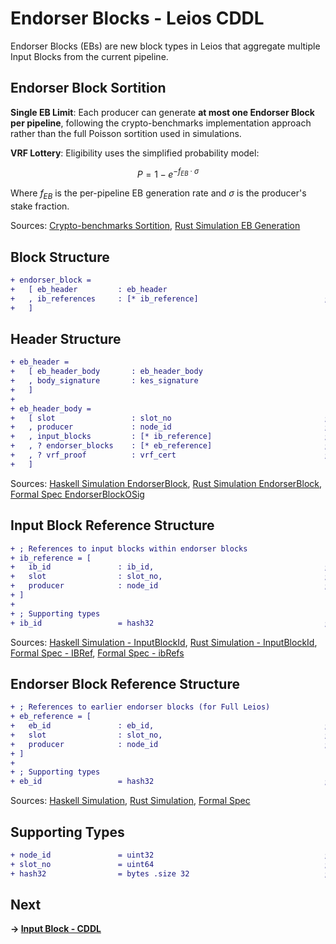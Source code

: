 # Endorser Blocks - Leios CDDL

Endorser Blocks (EBs) are new block types in Leios that aggregate multiple Input Blocks from the current pipeline.

## Endorser Block Sortition

**Single EB Limit**: Each producer can generate **at most one Endorser Block per pipeline**, following the crypto-benchmarks implementation approach rather than the full Poisson sortition used in simulations.

**VRF Lottery**: Eligibility uses the simplified probability model:

$$P = 1 - e^{-f_{EB} \cdot \sigma}$$

Where $f_{EB}$ is the per-pipeline EB generation rate and $\sigma$ is the producer's stake fraction.

Sources: [Crypto-benchmarks Sortition](https://github.com/input-output-hk/ouroboros-leios/blob/main/crypto-benchmarks.rs/Specification.md#L63-L65), [Rust Simulation EB Generation](https://github.com/input-output-hk/ouroboros-leios/blob/main/sim-rs/sim-core/src/sim/node.rs#L606-L641)

## Block Structure

```diff
+ endorser_block =
+   [ eb_header         : eb_header
+   , ib_references     : [* ib_reference]                            ; References to input blocks
+   ]
```

## Header Structure

```diff
+ eb_header =
+   [ eb_header_body       : eb_header_body
+   , body_signature       : kes_signature
+   ]
+ 
+ eb_header_body =
+   [ slot                 : slot_no                                  ; Slot when EB was created
+   , producer             : node_id                                  ; Block producer identifier
+   , input_blocks         : [* ib_reference]                         ; References to input blocks
+   , ? endorser_blocks    : [* eb_reference]                         ; References to earlier endorser blocks (Full Leios)
+   , ? vrf_proof          : vrf_cert                                 ; VRF proof of eligibility to produce EB
+   ]
```
Sources: [Haskell Simulation EndorserBlock](https://github.com/input-output-hk/ouroboros-leios/blob/main/simulation/src/LeiosProtocol/Common.hs#L160-L171), [Rust Simulation EndorserBlock](https://github.com/input-output-hk/ouroboros-leios/blob/main/sim-rs/sim-core/src/model.rs#L167-L176), [Formal Spec EndorserBlockOSig](https://github.com/input-output-hk/ouroboros-leios-formal-spec/blob/main/formal-spec/Leios/Blocks.agda#L97-L106)

## Input Block Reference Structure

```diff
+ ; References to input blocks within endorser blocks
+ ib_reference = [
+   ib_id               : ib_id,                                      ; Hash identifier of the input block
+   slot                : slot_no,                                    ; Slot when IB was created
+   producer            : node_id                                     ; IB producer identifier
+ ]
+ 
+ ; Supporting types
+ ib_id                 = hash32                                      ; Input block identifier
```
Sources: [Haskell Simulation - InputBlockId](https://github.com/input-output-hk/ouroboros-leios/blob/main/simulation/src/LeiosProtocol/Common.hs#L100-L105), [Rust Simulation - InputBlockId](https://github.com/input-output-hk/ouroboros-leios/blob/main/sim-rs/sim-core/src/model.rs#L98-L105), [Formal Spec - IBRef](https://github.com/input-output-hk/ouroboros-leios-formal-spec/blob/main/formal-spec/Leios/Blocks.agda#L33), [Formal Spec - ibRefs](https://github.com/input-output-hk/ouroboros-leios-formal-spec/blob/main/formal-spec/Leios/Blocks.agda#L101)

## Endorser Block Reference Structure

```diff
+ ; References to earlier endorser blocks (for Full Leios)
+ eb_reference = [
+   eb_id               : eb_id,                                      ; Hash identifier of the endorser block  
+   slot                : slot_no,                                    ; Slot when EB was created
+   producer            : node_id                                     ; EB producer identifier
+ ]
+ 
+ ; Supporting types
+ eb_id                 = hash32                                      ; Endorser block identifier
```
Sources: [Haskell Simulation](https://github.com/input-output-hk/ouroboros-leios/blob/main/simulation/src/LeiosProtocol/Common.hs#L161-L163), [Rust Simulation](https://github.com/input-output-hk/ouroboros-leios/blob/main/sim-rs/sim-core/src/model.rs#L148-L152), [Formal Spec](https://github.com/input-output-hk/ouroboros-leios-formal-spec/blob/main/formal-spec/Leios/Blocks.agda#L34)

## Supporting Types

```diff
+ node_id               = uint32                                      ; Node identifier (simulation)
+ slot_no               = uint64                                      ; Slot number
+ hash32                = bytes .size 32                              ; 32-byte hash
```

## Next
**→ [Input Block - CDDL](input-blocks.md)**